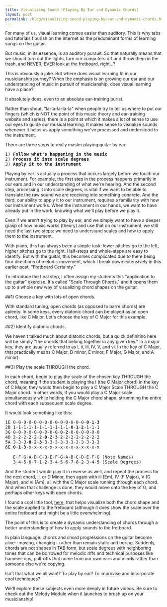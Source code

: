 ```yaml
---
title: Visualizing Sound (Playing By Ear and Dynamic Chords)
layout: post
permalink: /blog/visualizing-sound-playing-by-ear-and-dynamic-chords.html
---
```


For many of us, visual learning comes easier than auditory. This is why tabs and tutorials flourish on the internet as the predominant forms of learning songs on the guitar.

But music, in its essence, is an auditory pursuit. So that naturally means that we should turn out the lights, turn our computers off and throw them in the trash, and NEVER, EVER look at the fretboard, right...?

This is obviously a joke. But where does visual learning fit in our musicianship journey? When the emphasis is on growing our ear and our understanding of music in pursuit of musicianship, does visual learning have a place?

It absolutely does, even to an absolute ear-training purist.

Rather than shout, "la-la-la-la-la" when people try to tell us where to put our fingers (which is NOT the point of this music theory and ear-training website and series), there is a point at which it makes a lot of sense to use our eyes to guide our musical learning. It makes sense to visualize sounds whenever it helps us apply something we've processed and understood to the instrument.

There are three steps to really master playing guitar by ear:

<pre>
1) <strong>Follow what's happening in the music</strong>
2) <strong>Process it into scale degrees</strong>
3) <strong>Apply it to the instrument</strong>
</pre>

Playing by ear is actually a process that occurs largely before we touch our instrument. For example, the first step in the process happens primarily in our ears and in our understanding of what we're hearing. And the second step, processing it into scale degrees, is vital if we want to be able to translate the raw sound we are receiving into something concrete. And the third, our ability to apply it to our instrument, requires a familiarity with how our instrument works. When the instrument in our hands, we want to have already put in the work, knowing what we'll play before we play it.

Even if we aren't trying to play by ear, and we simply want to have a deeper grasp of how music works (theory) and use that on our instrument, we still need the last two steps: we need to understand scales and how to apply them to the instrument.

With piano, this has always been a simple task: lower pitches go to the left, higher pitches go to the right. Half-steps and whole-steps are easy to identify. But with the guitar, this becomes complicated due to there being four directions of melodic movement, which I break down extensively in this earlier post, "Fretboard Certainty."

To introduce the final step, I often assign my students this "application to the guitar" exercise. It's called "Scale Through Chords," and it opens them up to a whole new way of visualizing chord shapes on the guitar.

##1) Choose a key with lots of open chords.

With standard tuning, open chords (as opposed to barre chords) are aplenty. In some keys, every diatonic chord can be played as an open chord, like C Major. Let's choose the key of C Major for this example.

##2) Identify diatonic chords.

We haven't talked much about diatonic chords, but a quick definitino here will be simply "the chords that belong together in any given key." In a major key, they are usually referred to as I, ii, iii, IV, V, and vi. In the key of C Major, that practically means C Major, D minor, E minor, F Major, G Major, and A minor).

##3) Play the scale THROUGH the chord.

In each chord, begin to play the scale of the chosen key THROUGH the chord, meaning if the student is playing the I (the C Major chord) in the key of C Major, they would then begin to play a C Major Scale THROUGH the C Major chord. In other words, if you would play a C Major scale simultaneously while holding the C Major chord shape, strumming the entire chord with each subsequent scale degree.

It would look something like this:

<pre>
1E 0-0-0-0-0-0-0-0-0-0-0-0-0-0-<strong>0</strong>-<strong>1</strong>-<strong>3</strong>
2B 1-1-1-1-1-1-1-1-1-1-1-<strong>0</strong>-<strong>1</strong>-<strong>2</strong>-1-1-1
3G 0-0-0-0-0-0-0-0-0-<strong>0</strong>-<strong>2</strong>-0-0-0-0-0-0
4D 2-2-2-2-2-2-<strong>0</strong>-<strong>2</strong>-<strong>3</strong>-2-2-2-2-2-2-2-2
5A 3-3-3-<strong>0</strong>-<strong>2</strong>-<strong>3</strong>-3-3-3-3-3-3-3-3-3-3-3
6E <strong>0</strong>-<strong>1</strong>-<strong>3</strong>-x-x-x-x-x-x-x-x-x-x-x-x-x-x

   E-F-G-A-B-C-D-E-F-G-A-B-C-D-E-F-G (Note Names)
   3-4-5-6-7-1-2-3-4-5-6-7-8-2-3-4-5 (Scale Degrees)
</pre>

And the student would play it in reverse as well, and repeat the process for the next chord, ii, or D Minor, then again with iii (Em), IV (F Major), V (G Major), and vi (Am), all with the C Major scale running through each chord. And when that challenge is done, they would move onto the key of G, and perhaps other keys with open chords.

I found a cool little tool, [here](http://pickingtools.weebly.com/fretboard-chord-visualizer.html), that helps visualize both the chord shape and the scale applied to the fretboard (although it does show the scale over the entire fretboard and might be a little overwhelming).

The point of this is to create a dynamic understanding of chords through a better understanding of how to apply sounds to the fretboard.

In plain language: chords and chord progressions on the guitar become alive--moving, changing--rather than remain static and boring. Suddenly, chords are not shapes in TAB form, but scale degrees with neighboring tones that can be borrowed for melodic riffs and technical purposes like hammer-ons, pull-offs that come from our own ears and minds rather than someone else we're copying.

Isn't that what we all want? To play by ear? To improvise and incorporate cool techniques?

We'll explore these subjects even more deeply in future videos. Be sure to check out the Melody Module when it launches to brush up on your musicianship!
